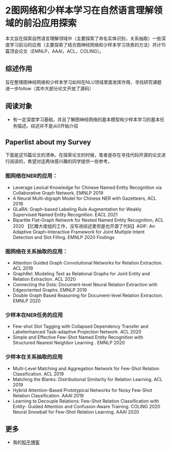 # 2图网络和少样本学习在自然语言理解领域的前沿应用探索

本文旨在探索自然语言理解领域中（主要探索了命名实体识别，关系抽取）一些深度学习前沿的应用（主要探索了结合图神经网络和少样本学习场景的方法）共计15篇顶会论文（EMNLP，AAAI，ACL，COLING）。

## 综述作用

旨在整理图神经网络和少样本学习如何在NLU领域里面发挥作用，寻找研究课题进一步follow（其中大部分论文开放了源码）

## 阅读对象

- 有一定深度学习基础，并且了解图神经网络的基本模型和少样本学习的基本任务描述。综述并不是从0开始介绍

## Paperlist about my Survey
下面是这15篇论文的清单。在探索论文的时候，笔者是存在寻找代码开源的论文进行阅读的，希望对这两块感兴趣的同学提供一些参考。

### 图网络在NER的应用：

- Leverage Lexical Knowledge for Chinese Named Entity Recognition via Collaborative Graph Network, EMNLP 2019
- A Neural Multi-digraph Model for Chinese NER with Gazetteers, ACL 2019
- GLaRA: Graph-based Labeling Rule Augmentation for Weakly Supervised Named Entity Recognition. EACL 2021
- Bipartite Flat-Graph Network for Nested Named Entity Recognition, ACL 2020
【忆臻大佬组的工作，没写进综述里但是也开源了代码】AGIF: An Adaptive Graph-Interactive Framework for Joint Multiple Intent Detection and Slot Filling. EMNLP 2020 Findings
### 图网络在关系抽取的应用：

- Attention Guided Graph Convolutional Networks for Relation Extraction. ACL 2019
- GraphRel: Modeling Text as Relational Graphs for Joint Entity and Relation Extraction. ACL 2020
- Connecting the Dots: Document-level Neural Relation Extraction with Edgeoriented Graphs. EMNLP 2019
- Double Graph Based Reasoning for Document-level Relation Extraction. EMNLP 2020
### 少样本在NER任务的应用

- Few-shot Slot Tagging with Collapsed Dependency Transfer and Labelenhanced Task-adaptive Projection Network. ACL 2020
- Simple and Effective Few-Shot Named Entity Recognition with Structured Nearest Neighbor Learning . EMNLP 2020
### 少样本在关系抽取的应用

- Multi-Level Matching and Aggregation Network for Few-Shot Relation Classification. ACL 2019
- Matching the Blanks: Distributional Similarity for Relation Learning. ACL 2019
- Hybrid Attention-Based Prototypical Networks for Noisy Few-Shot Relation Classification. AAAI 2019
- Learning to Decouple Relations: Few-Shot Relation Classification with Entity- Guided Attention and Confusion-Aware Training. COLING 2020
Neural Snowball for Few-Shot Relation Learning. AAAI 2020

## 更多

- 我的[知乎博客](https://www.zhihu.com/people/lin-zhen-kun-4)

